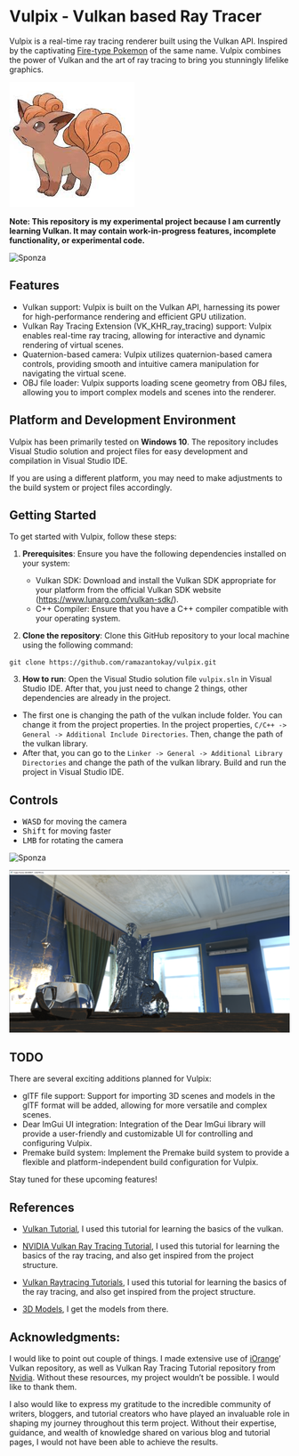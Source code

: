 # Vulpix - Vulkan based Ray Tracer

Vulpix is a real-time ray tracing renderer built using the Vulkan API. 
Inspired by the captivating [Fire-type Pokemon](https://www.pokemon.com/us/pokedex/vulpix) of the same name. Vulpix combines the power of Vulkan and the art of ray tracing to bring you stunningly lifelike graphics. 

![Vulpix](vulpix/assets/ss/vulpix.jpeg)

**Note: This repository is my experimental project because I am currently learning Vulkan. It may contain work-in-progress features, incomplete functionality, or experimental code.**

![Sponza](vulpix/assets/ss/sponza_ss2.png)

## Features

- Vulkan support: Vulpix is built on the Vulkan API, harnessing its power for high-performance rendering and efficient GPU utilization.
- Vulkan Ray Tracing Extension (VK_KHR_ray_tracing) support: Vulpix enables real-time ray tracing, allowing for interactive and dynamic rendering of virtual scenes.
- Quaternion-based camera: Vulpix utilizes quaternion-based camera controls, providing smooth and intuitive camera manipulation for navigating the virtual scene.
- OBJ file loader: Vulpix supports loading scene geometry from OBJ files, allowing you to import complex models and scenes into the renderer.

## Platform and Development Environment

Vulpix has been primarily tested on **Windows 10**. The repository includes Visual Studio solution and project files for easy development and compilation in Visual Studio IDE.

If you are using a different platform, you may need to make adjustments to the build system or project files accordingly.


## Getting Started

To get started with Vulpix, follow these steps:

1. **Prerequisites**: Ensure you have the following dependencies installed on your system:
   - Vulkan SDK: Download and install the Vulkan SDK appropriate for your platform from the official Vulkan SDK website (https://www.lunarg.com/vulkan-sdk/).
   - C++ Compiler: Ensure that you have a C++ compiler compatible with your operating system.

2. **Clone the repository**: Clone this GitHub repository to your local machine using the following command:

```
git clone https://github.com/ramazantokay/vulpix.git
```

3. **How to run**: Open the Visual Studio solution file `vulpix.sln` in Visual Studio IDE. 
After that, you just need to change 2 things, other dependencies are already in the project.

- The first one is changing the path of the vulkan include folder. You can change it from the project properties. In the project properties, `C/C++ -> General -> Additional Include Directories`. Then, change the path of the vulkan library. 
- After that, you can go to the `Linker -> General -> Additional Library Directories` and change the path of the vulkan library. Build and run the project in Visual Studio IDE.


## Controls
-  <kbd>WASD</kbd> for moving the camera
-  <kbd>Shift</kbd> for moving faster
-  <kbd>LMB</kbd> for rotating the camera


![Sponza](vulpix/assets/ss/sponza_ss1.png)

![Sponza](vulpix/assets/ss/erato_bunny_teapot.png)

## TODO

There are several exciting additions planned for Vulpix:

- glTF file support: Support for importing 3D scenes and models in the glTF format will be added, allowing for more versatile and complex scenes.
- Dear ImGui UI integration: Integration of the Dear ImGui library will provide a user-friendly and customizable UI for controlling and configuring Vulpix.
- Premake build system: Implement the Premake build system to provide a flexible and platform-independent build configuration for Vulpix.

Stay tuned for these upcoming features!

## References
- [Vulkan Tutorial](https://vulkan-tutorial.com/), I used this tutorial for learning the basics of the vulkan.
- [NVIDIA Vulkan Ray Tracing Tutorial](https://nvpro-samples.github.io/vk_raytracing_tutorial_KHR/), I used this tutorial for learning the basics of the ray tracing, and also get inspired from the project structure.
- [Vulkan Raytracing Tutorials](https://iorange.github.io/), I used this tutorial for learning the basics of the ray tracing, and also get inspired from the project structure.

- [3D Models](https://casual-effects.com/data/), I get the models from there.


## Acknowledgments:
I would like to point out couple of things. I made extensive use of [iOrange](https://iorange.github.io/)’ Vulkan repository, as well as Vulkan Ray Tracing Tutorial repository from [Nvidia](https://nvpro-samples.github.io/vk_raytracing_tutorial_KHR/). Without these resources, my project wouldn’t be possible. I would like to thank them.

I also would like to express my gratitude to the incredible community of writers, bloggers, and tutorial creators who have played an invaluable role in shaping my journey throughout this term project. Without their expertise, guidance, and wealth of knowledge shared on various blog and tutorial pages, I would not have been able to achieve the results.

